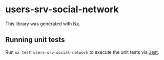 # users-srv-social-network

This library was generated with [Nx](https://nx.dev).

## Running unit tests

Run `nx test users-srv-social-network` to execute the unit tests via [Jest](https://jestjs.io).
